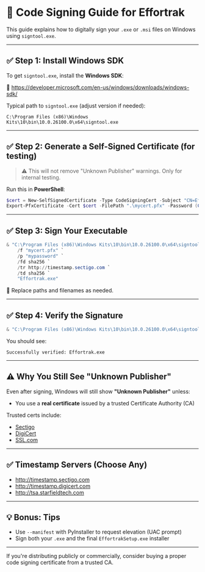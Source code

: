 # 🔐 Code Signing Guide for Effortrak

This guide explains how to digitally sign your `.exe` or `.msi` files on Windows using `signtool.exe`.

---

## ✅ Step 1: Install Windows SDK

To get `signtool.exe`, install the **Windows SDK**:

🔗 https://developer.microsoft.com/en-us/windows/downloads/windows-sdk/

Typical path to `signtool.exe` (adjust version if needed):

```
C:\Program Files (x86)\Windows Kits\10\bin\10.0.26100.0\x64\signtool.exe
```

---

## ✅ Step 2: Generate a Self-Signed Certificate (for testing)

> ⚠️ This will not remove "Unknown Publisher" warnings. Only for internal testing.

Run this in **PowerShell**:

```powershell
$cert = New-SelfSignedCertificate -Type CodeSigningCert -Subject "CN=Effortrak Dev Cert" -CertStoreLocation "Cert:\CurrentUser\My"
Export-PfxCertificate -Cert $cert -FilePath ".\mycert.pfx" -Password (ConvertTo-SecureString -String "mypassword" -Force -AsPlainText)
```

---

## ✅ Step 3: Sign Your Executable

```powershell
& "C:\Program Files (x86)\Windows Kits\10\bin\10.0.26100.0\x64\signtool.exe" sign `
    /f "mycert.pfx" `
    /p "mypassword" `
    /fd sha256 `
    /tr http://timestamp.sectigo.com `
    /td sha256 `
    "Effortrak.exe"
```

📌 Replace paths and filenames as needed.

---

## ✅ Step 4: Verify the Signature

```powershell
& "C:\Program Files (x86)\Windows Kits\10\bin\10.0.26100.0\x64\signtool.exe" verify /pa /v "Effortrak.exe"
```

You should see:
```
Successfully verified: Effortrak.exe
```

---

## ⚠️ Why You Still See "Unknown Publisher"

Even after signing, Windows will still show **"Unknown Publisher"** unless:

- You use a **real certificate** issued by a trusted Certificate Authority (CA)

Trusted certs include:
- [Sectigo](https://sectigo.com)
- [DigiCert](https://www.digicert.com)
- [SSL.com](https://www.ssl.com)

---

## ✅ Timestamp Servers (Choose Any)

- http://timestamp.sectigo.com
- http://timestamp.digicert.com
- http://tsa.starfieldtech.com

---

## 💡 Bonus: Tips

- Use `--manifest` with PyInstaller to request elevation (UAC prompt)
- Sign both your `.exe` and the final `EffortrakSetup.exe` installer

---

If you're distributing publicly or commercially, consider buying a proper code signing certificate from a trusted CA.
